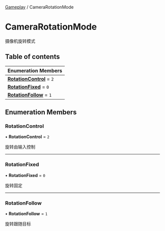 [Gameplay](../groups/Gameplay.Gameplay.md) / CameraRotationMode

# CameraRotationMode <Badge type="tip" text="Enumeration" /> <Score text="CameraRotationMode" />

摄像机旋转模式

## Table of contents

| Enumeration Members |
| :-----|
| **[RotationControl](Gameplay.CameraRotationMode.md#rotationcontrol)** = ``2`` <br> |
| **[RotationFixed](Gameplay.CameraRotationMode.md#rotationfixed)** = ``0`` <br> |
| **[RotationFollow](Gameplay.CameraRotationMode.md#rotationfollow)** = ``1`` <br> |

## Enumeration Members

### RotationControl <Score text="RotationControl" /> 

• **RotationControl** = ``2``

旋转由输入控制

___

### RotationFixed <Score text="RotationFixed" /> 

• **RotationFixed** = ``0``

旋转固定

___

### RotationFollow <Score text="RotationFollow" /> 

• **RotationFollow** = ``1``

旋转跟随目标
